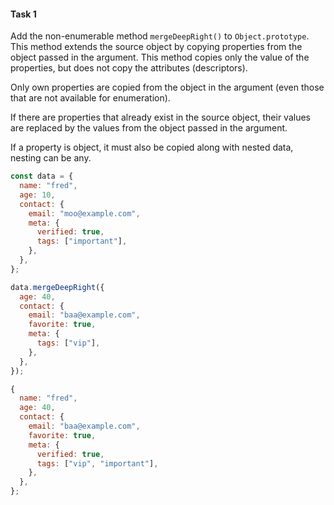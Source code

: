 #### Task 1

Add the non-enumerable method `mergeDeepRight()` to `Object.prototype`. This method extends the source object by copying properties from the object passed in the argument. This method copies only the value of the properties, but does not copy the attributes (descriptors).

Only own properties are copied from the object in the argument (even those that are not available for enumeration).

If there are properties that already exist in the source object, their values are replaced by the values from the object passed in the argument.

If a property is object, it must also be copied along with nested data, nesting can be any.

```javascript
const data = {
  name: "fred",
  age: 10,
  contact: {
    email: "moo@example.com",
    meta: {
      verified: true,
      tags: ["important"],
    },
  },
};

data.mergeDeepRight({
  age: 40,
  contact: {
    email: "baa@example.com",
    favorite: true,
    meta: {
      tags: ["vip"],
    },
  },
});

{
  name: "fred",
  age: 40,
  contact: {
    email: "baa@example.com",
    favorite: true,
    meta: {
      verified: true,
      tags: ["vip", "important"],
    },
  },
};
```
